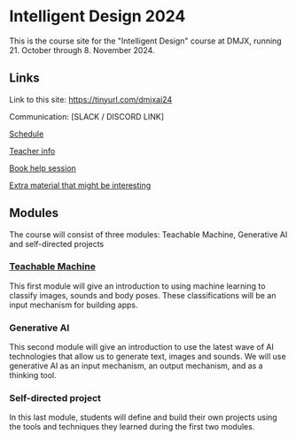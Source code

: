 # Intelligent Design 2024

This is the course site for the "Intelligent Design" course at DMJX, running 21. October through 8. November 2024.

## Links

Link to this site: https://tinyurl.com/dmjxai24

Communication: [SLACK / DISCORD LINK]

[Schedule](https://docs.google.com/spreadsheets/d/1A29iED_wZl75UF0KPcnatoZ7bSxSP5E8diURj0rZZDg)

[Teacher info](/teacher.md)

[Book help session](https://calendly.com/superultra/dmjx-intelligent-design-2024)

[Extra material that might be interesting](/extra-material.md)

## Modules

The course will consist of three modules: Teachable Machine, Generative AI and self-directed projects

### [Teachable Machine](/modules/module1-teachable-machine/)

This first module will give an introduction to using machine learning to classify images, sounds and body poses. These classifications will be an input mechanism for building apps.

### Generative AI

This second module will give an introduction to use the latest wave of AI technologies that allow us to generate text, images and sounds. We will use generative AI as an input mechanism, an output mechanism, and as a thinking tool.

### Self-directed project

In this last module, students will define and build their own projects using the tools and techniques they learned during the first two modules.
